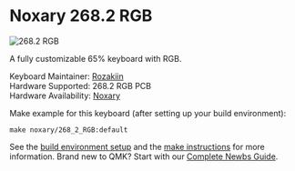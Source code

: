 # Noxary 268.2 RGB

![268.2 RGB](https://cdn.shopify.com/s/files/1/0071/6377/3043/products/Cyan_Comp_1512x.jpg?v=1585859371)

A fully customizable 65% keyboard with RGB.

Keyboard Maintainer: [Rozakiin](https://github.com/rozakiin)  
Hardware Supported: 268.2 RGB PCB  
Hardware Availability: [Noxary](https://noxary.co/collections/268-2-polycarbonate-r3)

Make example for this keyboard (after setting up your build environment):

    make noxary/268_2_RGB:default

See the [build environment setup](https://docs.qmk.fm/#/getting_started_build_tools) and the [make instructions](https://docs.qmk.fm/#/getting_started_make_guide) for more information. Brand new to QMK? Start with our [Complete Newbs Guide](https://docs.qmk.fm/#/newbs).
